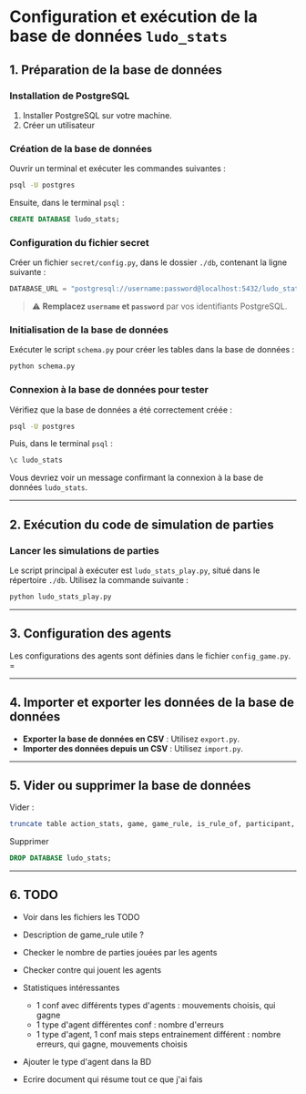 # Configuration et exécution de la base de données `ludo_stats`

## 1. Préparation de la base de données

### Installation de PostgreSQL
1. Installer PostgreSQL sur votre machine.
2. Créer un utilisateur

### Création de la base de données
Ouvrir un terminal et exécuter les commandes suivantes :

```bash
psql -U postgres
```

Ensuite, dans le terminal `psql` :

```sql
CREATE DATABASE ludo_stats;
```

### Configuration du fichier secret
Créer un fichier `secret/config.py`, dans le dossier `./db`, contenant la ligne suivante :

```python
DATABASE_URL = "postgresql://username:password@localhost:5432/ludo_stats"
```

> ⚠️ **Remplacez `username` et `password`** par vos identifiants PostgreSQL.

### Initialisation de la base de données
Exécuter le script `schema.py` pour créer les tables dans la base de données :

```bash
python schema.py
```

### Connexion à la base de données pour tester
Vérifiez que la base de données a été correctement créée :

```bash
psql -U postgres
```

Puis, dans le terminal `psql` :

```sql
\c ludo_stats
```

Vous devriez voir un message confirmant la connexion à la base de données `ludo_stats`.

---

## 2. Exécution du code de simulation de parties

### Lancer les simulations de parties
Le script principal à exécuter est `ludo_stats_play.py`, situé dans le répertoire `./db`. Utilisez la commande suivante :

```bash
python ludo_stats_play.py
```

---

## 3. Configuration des agents

Les configurations des agents sont définies dans le fichier `config_game.py`. =

---

## 4. Importer et exporter les données de la base de données

- **Exporter la base de données en CSV** : Utilisez `export.py`.
- **Importer des données depuis un CSV** : Utilisez `import.py`.

---

## 5. Vider ou supprimer la base de données

Vider :
```bash
truncate table action_stats, game, game_rule, is_rule_of, participant, player, set_of_rules;
```

Supprimer
```sql
DROP DATABASE ludo_stats;
```


---

## 6. TODO

- Voir dans les fichiers les TODO
- Description de game_rule utile ?
- Checker le nombre de parties jouées par les agents
- Checker contre qui jouent les agents

- Statistiques intéressantes
    - 1 conf avec différents types d'agents : mouvements choisis, qui gagne
    - 1 type d'agent différentes conf : nombre d'erreurs
    - 1 type d'agent, 1 conf mais steps entrainement différent : nombre erreurs, qui gagne, mouvements choisis

- Ajouter le type d'agent dans la BD
- Ecrire document qui résume tout ce que j'ai fais

